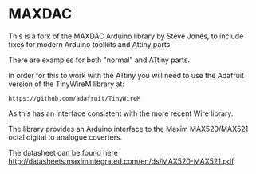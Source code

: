MAXDAC
======

This is a fork of the MAXDAC Arduino library by Steve Jones, to include
fixes for modern Arduino toolkits and Attiny parts

There are examples for both "normal" and ATtiny parts.

In order for this to work with the ATtiny you will need to use the
Adafruit version of the TinyWireM library at:

    https://github.com/adafruit/TinyWireM

As this has an interface consistent with the more recent Wire library.

The library provides an Arduino interface to the Maxim MAX520/MAX521 octal digital to analogue coverters.

The datasheet can be found here http://datasheets.maximintegrated.com/en/ds/MAX520-MAX521.pdf
